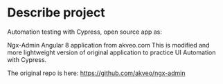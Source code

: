 # Describe project

Automation testing with Cypress, open source app as:

Ngx-Admin Angular 8 application from akveo.com
This is modified and more lightweight version of original application to practice UI Automation with Cypress.

The original repo is here: https://github.com/akveo/ngx-admin